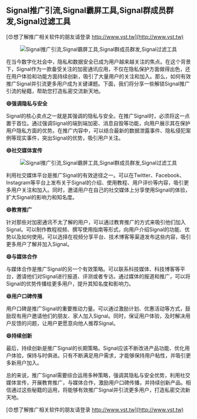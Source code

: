 ## **Signal推广引流,Signal霸屏工具,Signal群成员群发,Signal过滤工具**

[😍想了解推广相关软件的朋友请登录 http://www.vst.tw](http://www.vst.tw)

 <center><img src="https://vst.tw/MP4/tuiguang/png/7.png" alt="Signal推广引流,Signal霸屏工具,Signal群成员群发,Signal过滤工具"></center>

在当今数字化社会中，隐私和数据安全已成为用户越来越关注的焦点。在这个背景下，Signal作为一款备受关注的加密通讯应用，不仅在隐私保护方面做得出色，还在用户体验和功能方面持续创新，吸引了大量用户的关注和加入。那么，如何有效推广Signal并引流更多用户成为关键课题。下面，我们将分享一些解锁Signal推广引流的秘籍，帮助您打造私密交流新天地。

**😄强调隐私与安全**

Signal的核心卖点之一就是其强调的隐私与安全。在推广Signal时，必须将这一点置于首位。通过强调Signal的端到端加密、消息自毁等功能，向用户展示其在保护用户隐私方面的优势。在推广内容中，可以结合最新的数据泄露事件、隐私侵犯案例等现实事件，突出Signal的优势，吸引用户关注。

**😄社交媒体宣传**

 <center><img src="https://vst.tw/MP4/tuiguang/png/6.png" alt="Signal推广引流,Signal霸屏工具,Signal群成员群发,Signal过滤工具"></center>

利用社交媒体平台是推广Signal的有效途径之一。可以在Twitter、Facebook、Instagram等平台上发布关于Signal的介绍、使用教程、用户评价等内容，吸引更多用户关注和加入。同时，邀请用户在自己的社交媒体上分享使用Signal的体验，扩大Signal的影响力和知名度。

**😄教育推广**

针对那些对加密通讯不太了解的用户，可以通过教育推广的方式来吸引他们加入Signal。可以制作教程视频、撰写使用指南等形式，向用户介绍Signal的功能、优势以及如何使用。可以选择在视频分享平台、技术博客等渠道发布这些内容，吸引更多用户了解并加入Signal。

**😄与媒体合作**

与媒体合作是推广Signal的另一个有效策略。可以联系科技媒体、科技博客等平台，邀请他们对Signal进行报道、评测或者专访。通过媒体的报道和推广，可以将Signal的优势传播给更多用户，提升其知名度和影响力。

**😄用户口碑传播**

用户口碑是推广Signal的重要推动力量。可以通过激励计划、优惠活动等方式，鼓励现有用户邀请他们的朋友、家人加入Signal。同时，保证用户体验，及时解决用户反馈的问题，让用户更愿意向他人推荐Signal。

**😄持续创新**

最后，持续创新是推广Signal的长期策略。Signal应该不断改进产品功能、优化用户体验，保持与时俱进。只有不断满足用户需求，才能够保持用户粘性，并吸引更多新用户加入。

总的来说，推广Signal需要综合运用多种策略，强调其隐私与安全优势，利用社交媒体宣传，开展教育推广，与媒体合作，激励用户口碑传播，并持续创新产品。相信通过这些秘籍的运用，将能够有效推广Signal并引流更多用户，打造私密交流新天地。

[😍想了解推广相关软件的朋友请登录 http://www.vst.tw](http://www.vst.tw)



